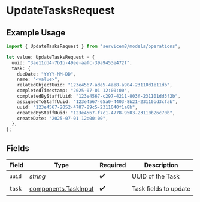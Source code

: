 # UpdateTasksRequest

## Example Usage

```typescript
import { UpdateTasksRequest } from "servicem8/models/operations";

let value: UpdateTasksRequest = {
  uuid: "3ae11dd4-7b1b-49ee-aafc-39a9453e472f",
  task: {
    dueDate: "YYYY-MM-DD",
    name: "<value>",
    relatedObjectUuid: "123e4567-ade5-4ae8-a904-23110d1e11db",
    completedTimestamp: "2025-07-01 12:00:00",
    completedByStaffUuid: "123e4567-c297-4211-803f-231101dd3f2b",
    assignedToStaffUuid: "123e4567-65a0-4403-8b21-23110bd3cfab",
    uuid: "123e4567-2052-4787-89c5-2311040f1a8b",
    createdByStaffUuid: "123e4567-f7c1-4778-9503-23110b26c70b",
    createDate: "2025-07-01 12:00:00",
  },
};
```

## Fields

| Field                                                        | Type                                                         | Required                                                     | Description                                                  |
| ------------------------------------------------------------ | ------------------------------------------------------------ | ------------------------------------------------------------ | ------------------------------------------------------------ |
| `uuid`                                                       | *string*                                                     | :heavy_check_mark:                                           | UUID of the Task                                             |
| `task`                                                       | [components.TaskInput](../../models/components/taskinput.md) | :heavy_check_mark:                                           | Task fields to update                                        |
